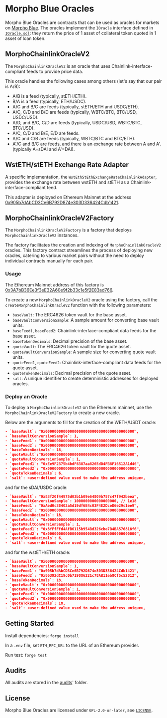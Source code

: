 # Morpho Blue Oracles

Morpho Blue Oracles are contracts that can be used as oracles for markets on [Morpho Blue](https://github.com/morpho-org/morpho-blue).
The oracles implement the `IOracle` interface defined in [`IOracle.sol`](https://github.com/morpho-org/morpho-blue/blob/main/src/interfaces/IOracle.sol#L9): they return the price of 1 asset of collateral token quoted in 1 asset of loan token.

## MorphoChainlinkOracleV2

The `MorphoChainlinkOracleV2` is an oracle that uses Chainlink-interface-compliant feeds to provide price data.

This oracle handles the following cases among others (let's say that our pair is A/B):

- A/B is a feed (typically, stETH/ETH).
- B/A is a feed (typically, ETH/USDC).
- A/C and B/C are feeds (typically, stETH/ETH and USDC/ETH).
- A/C, C/D and B/D are feeds (typically, WBTC/BTC, BTC/USD, USDC/USD).
- A/D, and B/C, C/D are feeds (typically, USDC/USD, WBTC/BTC, BTC/USD).
- A/C, C/D and B/E, E/D are feeds.
- A/C and C/B are feeds (typically, WBTC/BTC and BTC/ETH).
- A'/C and B/C are feeds, and there is an exchange rate between A and A'. (typically A=sDAI and A'=DAI).

## WstETH/stETH Exchange Rate Adapter

A specific implementation, the `WstEthStEthExchangeRateChainlinkAdapter`, provides the exchange rate between wstETH and stETH as a Chainlink-interface-compliant feed.

This adapter is deployed on Ethereum Mainnet at the address [0x905b7dAbCD3Ce6B792D874e303D336424Cdb1421](https://etherscan.io/address/0x905b7dabcd3ce6b792d874e303d336424cdb1421#code).

## MorphoChainlinkOracleV2Factory

The `MorphoChainlinkOracleV2Factory` is a factory that deploys `MorphoChainlinkOracleV2` instances.

The factory facilitates the creation and indexing of `MorphoChainlinkOracleV2` oracles. This factory contract streamlines the process of deploying new oracles, catering to various market pairs without the need to deploy individual contracts manually for each pair.

### Usage

The Ethereum Mainnet address of this factory is [0x3A7bB36Ee3f3eE32A60e9f2b33c1e5f2E83ad766](https://etherscan.io/address/0x3a7bb36ee3f3ee32a60e9f2b33c1e5f2e83ad766#code).

To create a new `MorphoChainlinkOracleV2` oracle using the factory, call the `createMorphoChainlinkOracleV2` function with the following parameters:

- `baseVault`: The ERC4626 token vault for the base asset.
- `baseVaultConversionSample`: A sample amount for converting base vault units.
- `baseFeed1`, `baseFeed2`: Chainlink-interface-compliant data feeds for the base asset.
- `baseTokenDecimals`: Decimal precision of the base asset.
- `quoteVault`: The ERC4626 token vault for the quote asset.
- `quoteVaultConversionSample`: A sample size for converting quote vault units.
- `quoteFeed1`, `quoteFeed2`: Chainlink-interface-compliant data feeds for the quote asset.
- `quoteTokenDecimals`: Decimal precision of the quote asset.
- `salt`: A unique identifier to create deterministic addresses for deployed oracles.

### Deploy an Oracle

To deploy a `MorphoChainlinkOracleV2` on the Ethereum mainnet, use the `MorphoChainlinkOracleV2Factory` to create a new oracle.

Below are the arguments to fill for the creation of the WETH/USDT oracle:

```json
- `baseVault`: "0x0000000000000000000000000000000000000000",
- `baseVaultConversionSample`: 1,
- `baseFeed1`: "0x0000000000000000000000000000000000000000",
- `baseFeed2`: "0x0000000000000000000000000000000000000000",
- `baseTokenDecimals`: 18,
- `quoteVault`:"0x0000000000000000000000000000000000000000",
- `quoteVaultConversionSample`: 1,
- `quoteFeed1`: "0xEe9F2375b4bdF6387aa8265dD4FB8F16512A1d46",
- `quoteFeed2`: "0x0000000000000000000000000000000000000000",
- `quoteTokenDecimals`: 6,
- `salt`: <user-defined value used to make the address unique>,
```

and for the sDAI/USDC oracle:

```json
- `baseVault`: "0x83f20f44975d03b1b09e64809b757c47f942beea",
- `baseVaultConversionSample`: 1000000000000000000, // 1e18
- `baseFeed1`: "0xAed0c38402a5d19df6E4c03F4E2DceD6e29c1ee9",
- `baseFeed2`: "0x0000000000000000000000000000000000000000",
- `baseTokenDecimals`: 18,
- `quoteVault`: "0x0000000000000000000000000000000000000000",
- `quoteVaultConversionSample`: 1,
- `quoteFeed1`: "0x8fFfFfd4AfB6115b954Bd326cbe7B4BA576818f6",
- `quoteFeed2`: "0x0000000000000000000000000000000000000000",
- `quoteTokenDecimals`: 6,
- `salt`: <user-defined value used to make the address unique>,
```

and for the wstETH/ETH oracle:

```json
- `baseVault`: "0x0000000000000000000000000000000000000000",
- `baseVaultConversionSample`: 1,
- `baseFeed1`: "0x905b7dAbCD3Ce6B792D874e303D336424Cdb1421",
- `baseFeed2`: "0x86392dC19c0b719886221c78AB11eb8Cf5c52812",
- `baseTokenDecimals`: 18,
- `quoteVault`: "0x0000000000000000000000000000000000000000",
- `quoteVaultConversionSample`: 1,
- `quoteFeed1`: "0x0000000000000000000000000000000000000000",
- `quoteFeed2`: "0x0000000000000000000000000000000000000000",
- `quoteTokenDecimals`: 18,
- `salt`: <user-defined value used to make the address unique>,
```

## Getting Started

Install dependencies: `forge install`

In a `.env` file, set `ETH_RPC_URL` to the URL of an Ethereum provider.

Run test: `forge test`

## Audits

All audits are stored in the [audits](./audits/)' folder.

## License

Morpho Blue Oracles are licensed under `GPL-2.0-or-later`, see [`LICENSE`](./LICENSE).

